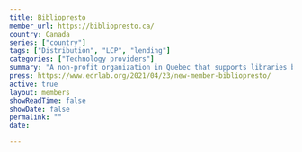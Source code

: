 ```yaml
---
title: Bibliopresto
member_url: https://bibliopresto.ca/
country: Canada
series: ["country"] 
tags: ["Distribution", "LCP", "lending"]
categories: ["Technology providers"]
summary: "A non-profit organization in Quebec that supports libraries by offering them digital tools and services"
press: https://www.edrlab.org/2021/04/23/new-member-bibliopresto/
active: true
layout: members 
showReadTime: false
showDate: false
permalink: ""
date: 

---
```

